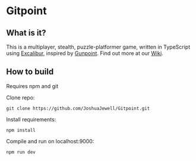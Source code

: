 # Gitpoint

## What is it?
This is a multiplayer, stealth, puzzle-platformer game, written in TypeScript using [Excalibur](https://excaliburjs.com/), inspired by [Gunpoint](https://store.steampowered.com/app/206190/Gunpoint/). Find out more at our [Wiki](https://github.com/JoshuaJewell/Gitpoint/wiki).

## How to build

Requires npm and git

Clone repo:

`git clone https://github.com/JoshuaJewell/Gitpoint.git`

Install requirements:

`npm install`

Compile and run on localhost:9000:

`npm run dev`
